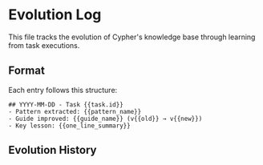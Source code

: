 # Evolution Log

This file tracks the evolution of Cypher's knowledge base through learning from task executions.

## Format

Each entry follows this structure:
```
## YYYY-MM-DD - Task {{task.id}}
- Pattern extracted: {{pattern_name}}
- Guide improved: {{guide_name}} (v{{old}} → v{{new}})
- Key lesson: {{one_line_summary}}
```

## Evolution History

<!-- Entries will be added here by the cypher learn command -->